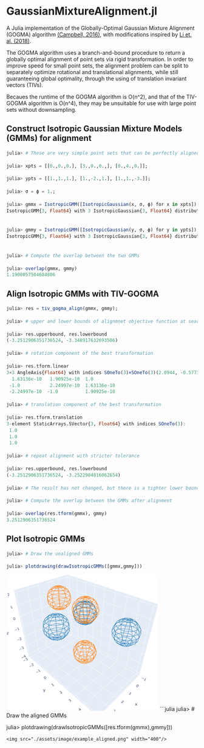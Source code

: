 # GaussianMixtureAlignment.jl

A Julia implementation of the Globally-Optimal Gaussian Mixture Alignment (GOGMA) algorithm [(Campbell, 2016)](https://arxiv.org/abs/1603.00150), with modifications inspired by
[Li et. al. (2018)](https://arxiv.org/abs/1812.11307). 

The GOGMA algorithm uses a branch-and-bound procedure to return a globally optimal alignment of point sets via rigid transformation. In order to improve speed for small point sets, the alignment problem can be split to separately optimize rotational and translational alignments, while still guaranteeing global optimality, through the using of translation invariant vectors (TIVs).

Becaues the runtime of the GOGMA algorithm is O(n^2), and that of the TIV-GOGMA algorithm is O(n^4), they may be unsuitable for use with large point sets without downsampling. 

## Construct Isotropic Gaussian Mixture Models (GMMs) for alignment

```julia
julia> # These are very simple point sets that can be perfectly aligned

julia> xpts = [[0.,0.,0.], [3.,0.,0.,], [0.,4.,0.]];

julia> ypts = [[1.,1.,1.], [1.,-2.,1.], [1.,1.,-3.]];

julia> σ = ϕ = 1.;

julia> gmmx = IsotropicGMM([IsotropicGaussian(x, σ, ϕ) for x in xpts])
IsotropicGMM{3, Float64} with 3 IsotropicGaussian{3, Float64} distributions.


julia> gmmy = IsotropicGMM([IsotropicGaussian(y, σ, ϕ) for y in ypts])
IsotropicGMM{3, Float64} with 3 IsotropicGaussian{3, Float64} distributions.


julia> # Compute the overlap between the two GMMs

julia> overlap(gmmx, gmmy)
1.1908057504684806
```

## Align Isotropic GMMs with TIV-GOGMA

```julia
julia> res = tiv_gogma_align(gmmx, gmmy);

julia> # upper and lower bounds of alignmnet objective function at search termination

julia> res.upperbound, res.lowerbound
(-3.2512906351736524, -3.348917632693506)

julia> # rotation component of the best transformation

julia> res.tform.linear
3×3 AngleAxis{Float64} with indices SOneTo(3)×SOneTo(3)(2.0944, -0.57735, 0.57735, -0.57735):
  1.63136e-10   1.90925e-10  1.0
 -1.0           2.24997e-10  1.63136e-10
 -2.24997e-10  -1.0          1.90925e-10

julia> # translation component of the best transformation

julia> res.tform.translation
3-element StaticArrays.SVector{3, Float64} with indices SOneTo(3):
 1.0
 1.0
 1.0

julia> # repeat alignment with stricter tolerance

julia> res.upperbound, res.lowerbound
(-3.2512906351736524, -3.2522904816062654)

julia> # The result has not changed, but there is a tighter lower bound

julia> # Compute the overlap between the GMMs after alignment

julia> overlap(res.tform(gmmx), gmmy)
3.2512906351736524
```

## Plot Isotropic GMMs
```julia
julia> # Draw the unaligned GMMs

julia> plotdrawing(drawIsotropicGMMs([gmmx,gmmy]))
```
<img src="./assets/image/example.png" width="400"/>
```julia
julia> # Draw the aligned GMMs

julia> plotdrawing(drawIsotropicGMMs([res.tform(gmmx),gmmy]))
```
<img src="./assets/image/example_aligned.png" width="400"/>
